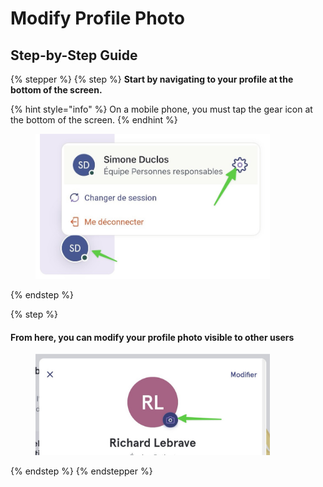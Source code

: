 # Modify Profile Photo

## Step-by-Step Guide

{% stepper %}
{% step %}
**Start by navigating to your profile at the bottom of the screen.**

{% hint style="info" %}
On a mobile phone, you must tap the gear icon at the bottom of the screen.
{% endhint %}

<div align="left"><figure><img src="../../.gitbook/assets/acceder-les-parametres-patients.jpeg" alt="" width="375"><figcaption></figcaption></figure></div>
{% endstep %}

{% step %}
#### From here, you can modify your profile photo visible to other users

<div align="left"><figure><img src="../../.gitbook/assets/editer-ma-photo.jpeg" alt="" width="375"><figcaption></figcaption></figure></div>
{% endstep %}
{% endstepper %}
